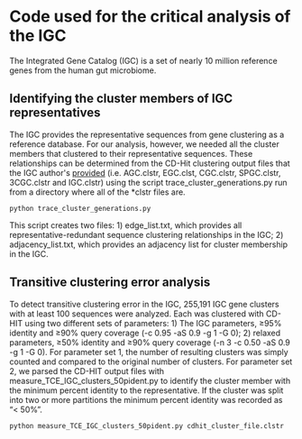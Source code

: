# Code used for the critical analysis of the IGC
The Integrated Gene Catalog (IGC) is a set of nearly 10 million reference genes from the human gut microbiome.

## Identifying the cluster members of IGC representatives
The IGC provides the representative sequences from gene clustering as a reference database. For our analysis, however, we needed all the cluster members that clustered to their representative sequences. These relationships can be determined from the CD-Hit clustering output files that the IGC author's [provided](http://gigadb.org/dataset/100064) (i.e. AGC.clstr, EGC.clst, CGC.clstr, SPGC.clstr, 3CGC.clstr and IGC.clstr) using the script trace_cluster_generations.py run from a directory where all of the \*clstr files are.

```
python trace_cluster_generations.py
```

This script creates two files: 1) edge_list.txt, which provides all representative-redundant sequence clustering relationships in the IGC; 2) adjacency_list.txt, which provides an adjacency list for cluster membership in the IGC.

## Transitive clustering error analysis

To detect transitive clustering error in the IGC, 255,191 IGC gene clusters with at least 100 sequences were analyzed. Each was clustered with CD-HIT using two different sets of parameters: 1) The IGC parameters, ≥95% identity and ≥90% query coverage (-c 0.95 -aS 0.9 -g 1 -G 0); 2) relaxed parameters, ≥50% identity and ≥90% query coverage (-n 3 -c 0.50 -aS 0.9 -g 1 -G 0). For parameter set 1, the number of resulting clusters was simply counted and compared to the original number of clusters. For parameter set 2, we parsed the CD-HIT output files with measure_TCE_IGC_clusters_50pident.py to identify the cluster member with the minimum percent identity to the representative. If the cluster was split into two or more partitions the minimum percent identity was recorded as “< 50%”.

```
python measure_TCE_IGC_clusters_50pident.py cdhit_cluster_file.clstr
```


